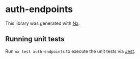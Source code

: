 # auth-endpoints

This library was generated with [Nx](https://nx.dev).

## Running unit tests

Run `nx test auth-endpoints` to execute the unit tests via [Jest](https://jestjs.io).
